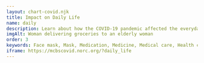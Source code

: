 ```yaml
---
layout: chart-covid.njk
title: Impact on Daily Life
name: daily
description: Learn about how the COVID-19 pandemic affected the everyday lives of Medicare beneficiaries.
imgAlt: Woman delivering groceries to an elderly woman
order: 3
keywords: Face mask, Mask, Medication, Medicine, Medical care, Health care, Access, Access to care, Availability, Needs, Necessities, Financial security, Chronic, Coronavirus, Sex, Gender, Age, Income, Race, Ethnicity, Language, English, Dual, Dual eligible, Smoking, Smoker, Tobacco, Immune system, Appointment, Medicare Advantage, Pandemic, Dually eligible
iframe: https://mcbscovid.norc.org/?daily_life
---
```

